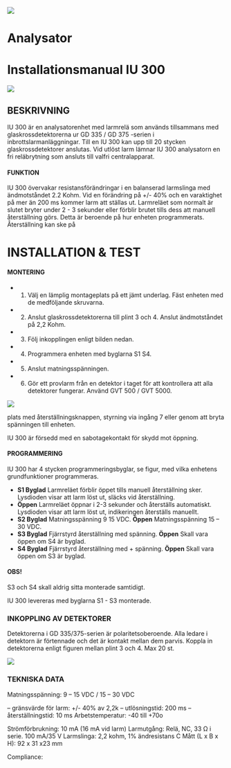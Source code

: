 ![](_page_0_Picture_0.jpeg)

# **Analysator**

# **Installationsmanual IU 300**

![](_page_0_Picture_3.jpeg)

## **BESKRIVNING**

IU 300 är en analysatorenhet med larmrelä som används tillsammans med glaskrossdetektorerna ur GD 335 / GD 375 -serien i inbrottslarmanläggningar. Till en IU 300 kan upp till 20 stycken glaskrossdetektorer anslutas. Vid utlöst larm lämnar IU 300 analysatorn en fri reläbrytning som ansluts till valfri centralapparat.

#### **FUNKTION**

IU 300 övervakar resistansförändringar i en balanserad larmslinga med ändmotståndet 2.2 Kohm. Vid en förändring på +/- 40% och en varaktighet på mer än 200 ms kommer larm att ställas ut. Larmreläet som normalt är slutet bryter under 2 - 3 sekunder eller förblir brutet tills dess att manuell återställning görs. Detta är beroende på hur enheten programmerats. Återställning kan ske på

# **INSTALLATION & TEST**

#### **MONTERING**

- 1. Välj en lämplig montageplats på ett jämt underlag. Fäst enheten med de medföljande skruvarna.
- 2. Anslut glaskrossdetektorerna till plint 3 och 4. Anslut ändmotståndet på 2,2 Kohm.
- 3. Följ inkopplingen enligt bilden nedan.
- 4. Programmera enheten med byglarna S1 S4.
- 5. Anslut matningsspänningen.
- 6. Gör ett provlarm från en detektor i taget för att kontrollera att alla detektorer fungerar. Använd GVT 500 / GVT 5000.

![](_page_0_Figure_16.jpeg)

plats med återställningsknappen, styrning via ingång 7 eller genom att bryta spänningen till enheten.

IU 300 är försedd med en sabotagekontakt för skydd mot öppning.

#### **PROGRAMMERING**

IU 300 har 4 stycken programmeringsbyglar, se figur, med vilka enhetens grundfunktioner programmeras.

- **S1 Byglad** Larmreläet förblir öppet tills manuell återställning sker. Lysdioden visar att larm löst ut, släcks vid återställning.
- **Öppen** Larmreläet öppnar i 2-3 sekunder och återställs automatiskt. Lysdioden visar att larm löst ut, indikeringen återställs manuellt.
- **S2 Byglad** Matningsspänning 9 15 VDC. **Öppen** Matningsspänning 15 – 30 VDC.
- **S3 Byglad** Fjärrstyrd återställning med spänning. **Öppen** Skall vara öppen om S4 är byglad.
- **S4 Byglad** Fjärrstyrd återställning med + spänning. **Öppen** Skall vara öppen om S3 är byglad.

#### **OBS!**

S3 och S4 skall aldrig sitta monterade samtidigt.

IU 300 levereras med byglarna S1 - S3 monterade.

### **INKOPPLING AV DETEKTORER**

Detektorerna i GD 335/375-serien är polaritetsoberoende. Alla ledare i detektorn är förtennade och det är kontakt mellan dem parvis. Koppla in detektorerna enligt figuren mellan plint 3 och 4. Max 20 st.

![](_page_0_Figure_31.jpeg)

### **TEKNISKA DATA**

Matningsspänning: 9 – 15 VDC / 15 – 30 VDC

– gränsvärde för larm: +/- 40% av 2,2k – utlösningstid: 200 ms – återställningstid: 10 ms Arbetstemperatur: -40 till +70o

Strömförbrukning: 10 mA (16 mA vid larm) Larmutgång: Relä, NC, 33 Ω i serie. 100 mA/35 V Larmslinga: 2,2 kohm, 1% ändresistans C Mått (L x B x H): 92 x 31 x23 mm

Compliance: